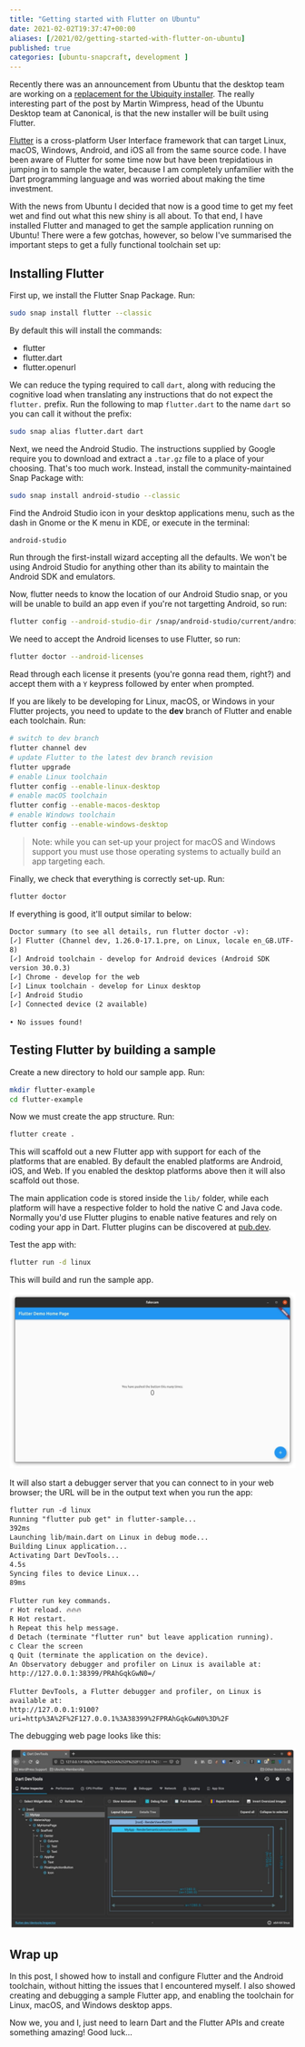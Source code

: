 ```yaml
---
title: "Getting started with Flutter on Ubuntu"
date: 2021-02-02T19:37:47+00:00
aliases: [/2021/02/getting-started-with-flutter-on-ubuntu]
published: true
categories: [ubuntu-snapcraft, development ]
---
```


Recently there was an announcement from Ubuntu that the desktop team are working on a [replacement for the Ubiquity installer](https://discourse.ubuntu.com/t/refreshing-the-ubuntu-desktop-installer/20659). The really interesting part of the post by Martin Wimpress, head of the Ubuntu Desktop team at Canonical, is that the new installer will be built using Flutter.

[Flutter](https://flutter.dev) is a cross-platform User Interface framework that can target Linux, macOS, Windows, Android, and iOS all from the same source code. I have been aware of Flutter for some time now but have been trepidatious in jumping in to sample the water, because I am completely unfamilier with the Dart programming language and was worried about making the time investment.

With the news from Ubuntu I decided that now is a good time to get my feet wet and find out what this new shiny is all about. To that end, I have installed Flutter and managed to get the sample application running on Ubuntu! There were a few gotchas, however, so below I've summarised the important steps to get a fully functional toolchain set up:

## Installing Flutter

First up, we install the Flutter Snap Package. Run:

```bash
sudo snap install flutter --classic
```

By default this will install the commands:

* flutter
* flutter.dart
* flutter.openurl

We can reduce the typing required to call `dart`, along with reducing the cognitive load when translating any instructions that do not expect the `flutter.` prefix. Run the following to map `flutter.dart` to the name `dart` so you can call it without the prefix:

```bash
sudo snap alias flutter.dart dart
```

Next, we need the Android Studio. The instructions supplied by Google require you to download and extract a `.tar.gz` file to a place of your choosing. That's too much work. Instead, install the community-maintained Snap Package with:

```bash
sudo snap install android-studio --classic
```

Find the Android Studio icon in your desktop applications menu, such as the dash in Gnome or the K menu in KDE, or execute in the terminal:

```bash
android-studio
```

Run through the first-install wizard accepting all the defaults. We won't be using Android Studio for anything other than its ability to maintain the Android SDK and emulators.

Now, flutter needs to know the location of our Android Studio snap, or you will be unable to build an app even if you're not targetting Android, so run:

```bash
flutter config --android-studio-dir /snap/android-studio/current/android-studio
```

We need to accept the Android licenses to use Flutter, so run:

```bash
flutter doctor --android-licenses
```

Read through each license it presents (you're gonna read them, right?) and accept them with a `Y` keypress followed by enter when prompted.

If you are likely to be developing for Linux, macOS, or Windows in your Flutter projects, you need to update to the **dev** branch of Flutter and enable each toolchain. Run:

```bash
# switch to dev branch
flutter channel dev
# update Flutter to the latest dev branch revision
flutter upgrade
# enable Linux toolchain
flutter config --enable-linux-desktop
# enable macOS toolchain
flutter config --enable-macos-desktop
# enable Windows toolchain
flutter config --enable-windows-desktop
```

> Note: while you can set-up your project for macOS and Windows support you must use those operating systems to actually build an app targeting each.

Finally, we check that everything is correctly set-up. Run:

```bash
flutter doctor
```

If everything is good, it'll output similar to below:

```plain
Doctor summary (to see all details, run flutter doctor -v):
[✓] Flutter (Channel dev, 1.26.0-17.1.pre, on Linux, locale en_GB.UTF-8)
[✓] Android toolchain - develop for Android devices (Android SDK version 30.0.3)
[✓] Chrome - develop for the web
[✓] Linux toolchain - develop for Linux desktop
[✓] Android Studio
[✓] Connected device (2 available)

• No issues found!
```

## Testing Flutter by building a sample

Create a new directory to hold our sample app. Run:

```bash
mkdir flutter-example
cd flutter-example
```

Now we must create the app structure. Run:

```bash
flutter create .
```

This will scaffold out a new Flutter app with support for each of the platforms that are enabled. By default the enabled platforms are Android, iOS, and Web. If you enabled the desktop platforms above then it will also scaffold out those.

The main application code is stored inside the `lib/` folder, while each platform will have a respective folder to hold the native C and Java code. Normally you'd use Flutter plugins to enable native features and rely on coding your app in Dart. Flutter plugins can be discovered at [pub.dev](https://pub.dev/).

Test the app with:

```bash
flutter run -d linux
```

This will build and run the sample app.

![Flutter default app running in Ubuntu](sample-app.png)

It will also start a debugger server that you can connect to in your web browser; the URL will be in the output text when you run the app:

```plain
flutter run -d linux
Running "flutter pub get" in flutter-sample...                            392ms
Launching lib/main.dart on Linux in debug mode...
Building Linux application...                                           
Activating Dart DevTools...                                         4.5s
Syncing files to device Linux...                                    89ms

Flutter run key commands.
r Hot reload. 🔥🔥🔥
R Hot restart.
h Repeat this help message.
d Detach (terminate "flutter run" but leave application running).
c Clear the screen
q Quit (terminate the application on the device).
An Observatory debugger and profiler on Linux is available at:
http://127.0.0.1:38399/PRAhGqkGwN0=/

Flutter DevTools, a Flutter debugger and profiler, on Linux is available at:
http://127.0.0.1:9100?uri=http%3A%2F%2F127.0.0.1%3A38399%2FPRAhGqkGwN0%3D%2F
```

The debugging web page looks like this:

![Flutter debugger running in Firefox debugging the default Flutter app](debugger.png)

## Wrap up

In this post, I showed how to install and configure Flutter and the Android toolchain, without hitting the issues that I encountered myself. I also showed creating and debugging a sample Flutter app, and enabling the toolchain for Linux, macOS, and Windows desktop apps.

Now we, you and I, just need to learn Dart and the Flutter APIs and create something amazing! Good luck...
